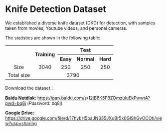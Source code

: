 # Knife Detection Dataset

We established a diverse knife dataset (DKD) for detection, with samples taken from movies, Youtube videos, and personal cameras. 

The statistics are shown in the following table:
  
<table align="center">
   <tr>
      <th rowspan="2"> </th> <th rowspan="2">Training</th><th colspan="3">Test</th>
   </tr>  
   <tr>
      <th>Easy</th><th>Normal</th><th>Hard</th>
   </tr>

   <tr align="center">
      <td>  Size </td><td test-align:center>3040</td><td>250</td><td>250</td><td>250</td>
   </tr>
   <tr align="center">
      <td>Total size</td><td colspan="4"> 3790 </td>
   </tr>
</table>
 
Download the dataset：

**Baidu Netdisk:** https://pan.baidu.com/s/12jB6K5F8ZOmzuIuEkPwwtA?pwd=bq8j (*Password:* bq8j)

**Google Drive:** https://drive.google.com/file/d/17hybH5baJN335JXuBr5x0GlShGvOCOti/view?usp=sharing



  
